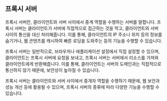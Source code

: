 ## 프록시 서버

프록시 서버란, 클라이언트와 서버 사이에서 중계 역할을 수행하는 서버를 말합니다. 프록시 서버는 클라이언트가 서버에 직접적으로 접근하는 것을 막고, 클라이언트와 서버 사이의 통신을 대신 처리해줍니다. 이를 통해, 클라이언트의 IP 주소나 위치 등의 정보를 숨기거나, 웹 콘텐츠를 캐시하여 빠른 로딩을 도와주는 등의 기능을 수행할 수 있습니다.

프록시 서버는 일반적으로, 브라우저나 애플리케이션 설정에서 직접 설정할 수 있으며, 클라이언트는 프록시 서버에 요청을 보내고, 프록시 서버는 서버에서 리소스를 가져와 클라이언트에게 반환해줍니다. 이를 통해, 클라이언트는 서버의 도메인과는 직접적으로 통신하지 않기 때문에, 보안성이 높아질 수 있습니다.

프록시 서버는 클라이언트와 서버 사이에서 중개자 역할을 수행하기 때문에, 웹 보안과 성능 개선 등에 활용될 수 있으며, 프록시 서버의 종류에 따라 다양한 기능을 수행할 수 있습니다.